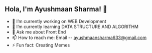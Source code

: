   ##  Hola, I'm Ayushmaan Sharma! 👋

- 🔭 I’m currently working on WEB Development
- 🌱 I’m currently learning DATA STRUCTURE AND ALGORITHM
- 💬 Ask me about Front End
- 📫 How to reach me: Email -- ayushmaansharma633@gmail.com
- ⚡ Fun fact: Creating Memes

